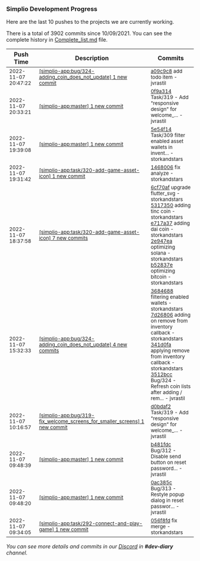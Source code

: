 
### Simplio Development Progress

Here are the last 10 pushes to the projects we are currently working.

There is a total of 3902 commits since 10/09/2021. You can see the complete history in
 [Complete_list.md](Complete_list.md) file.

| Push Time | Description | Commits |
| --- | --- | --- |
| <sub>2022-11-07 20:47:22</sub> | <sub>[[simplio-app:bug/324\-adding\_coin\_does\_not\_update] 1 new commit](https://github.com/SimplioOfficial/simplio-app/commit/a09c9c810587a3f0c60a4ed4ef39e34520d898a3)</sub> | <sub>[a09c9c8](https://github.com/SimplioOfficial/simplio-app/commit/a09c9c810587a3f0c60a4ed4ef39e34520d898a3) add todo item - jvrastil</sub> |
| <sub>2022-11-07 20:33:21</sub> | <sub>[[simplio-app:master] 1 new commit](https://github.com/SimplioOfficial/simplio-app/commit/0f9a314b10420d1527e9142da10645297c309086)</sub> | <sub>[0f9a314](https://github.com/SimplioOfficial/simplio-app/commit/0f9a314b10420d1527e9142da10645297c309086) Task/319 - Add "responsive design" for welcome_... - jvrastil</sub> |
| <sub>2022-11-07 19:39:08</sub> | <sub>[[simplio-app:master] 1 new commit](https://github.com/SimplioOfficial/simplio-app/commit/5e54f14fa693b7b2419257f5c18068844fd2325c)</sub> | <sub>[5e54f14](https://github.com/SimplioOfficial/simplio-app/commit/5e54f14fa693b7b2419257f5c18068844fd2325c) Task/309 filter enabled asset wallets in invent... - storkandstars</sub> |
| <sub>2022-11-07 19:31:42</sub> | <sub>[[simplio-app:task/320\-add\-game\-asset\-icon] 1 new commit](https://github.com/SimplioOfficial/simplio-app/commit/14680065e7b507a95f9d7acc2f5d49a1f34709e2)</sub> | <sub>[1468006](https://github.com/SimplioOfficial/simplio-app/commit/14680065e7b507a95f9d7acc2f5d49a1f34709e2) fix analyze - storkandstars</sub> |
| <sub>2022-11-07 18:37:58</sub> | <sub>[[simplio-app:task/320\-add\-game\-asset\-icon] 7 new commits](https://github.com/SimplioOfficial/simplio-app/compare/c43dba1ea00f...2a7db6ebe324)</sub> | <sub>[6cf70af](https://github.com/SimplioOfficial/simplio-app/commit/6cf70af6a56b54d006e053faddad43b296a449fd) upgrade flutter_svg - storkandstars<br>[5317350](https://github.com/SimplioOfficial/simplio-app/commit/5317350221da98a333483db8b61a32d61d8d7f73) adding tinc coin - storkandstars<br>[e717a37](https://github.com/SimplioOfficial/simplio-app/commit/e717a3738577b073d4ae030b53c87379ae7f6259) adding dai coin - storkandstars<br>[2e947ea](https://github.com/SimplioOfficial/simplio-app/commit/2e947ea54da280554239377490a267934abac90b) optimizing solana - storkandstars<br>[b52837e](https://github.com/SimplioOfficial/simplio-app/commit/b52837ee20269b24deabc1c24a530e142e66ec4c) optimizing bitcoin - storkandstars</sub> |
| <sub>2022-11-07 15:32:33</sub> | <sub>[[simplio-app:bug/324\-adding\_coin\_does\_not\_update] 4 new commits](https://github.com/SimplioOfficial/simplio-app/compare/3684688e6627^...3512bcc91fb1)</sub> | <sub>[3684688](https://github.com/SimplioOfficial/simplio-app/commit/3684688e6627331502ff940de882193e877c4ee4) filtering enabled wallets - storkandstars<br>[7d26806](https://github.com/SimplioOfficial/simplio-app/commit/7d26806c3c3bf8adb154fe47f08507c7eda48922) adding on remove from inventory callback - storkandstars<br>[341d0fa](https://github.com/SimplioOfficial/simplio-app/commit/341d0fa699b46ac297f2f48b423ead6c96c10cbb) applying remove from inventory callback - storkandstars<br>[3512bcc](https://github.com/SimplioOfficial/simplio-app/commit/3512bcc91fb1674c126ad96855f448c08f90748a) Bug/324 - Refresh coin lists after adding / rem... - jvrastil</sub> |
| <sub>2022-11-07 10:16:57</sub> | <sub>[[simplio-app:bug/319\-fix\_welcome\_screens\_for\_smaller\_screens] 1 new commit](https://github.com/SimplioOfficial/simplio-app/commit/d0bdaf2d9ad4757f834fea10bb061fc72787644b)</sub> | <sub>[d0bdaf2](https://github.com/SimplioOfficial/simplio-app/commit/d0bdaf2d9ad4757f834fea10bb061fc72787644b) Task/319 - Add "responsive design" for welcome_... - jvrastil</sub> |
| <sub>2022-11-07 09:48:39</sub> | <sub>[[simplio-app:master] 1 new commit](https://github.com/SimplioOfficial/simplio-app/commit/b481fdc99d05567f9df9d09565fb9fcf81e89988)</sub> | <sub>[b481fdc](https://github.com/SimplioOfficial/simplio-app/commit/b481fdc99d05567f9df9d09565fb9fcf81e89988) Bug/312 - Disable send button on reset password... - jvrastil</sub> |
| <sub>2022-11-07 09:48:20</sub> | <sub>[[simplio-app:master] 1 new commit](https://github.com/SimplioOfficial/simplio-app/commit/0ac385c73056c78a37205218ee0a5536badcf4b4)</sub> | <sub>[0ac385c](https://github.com/SimplioOfficial/simplio-app/commit/0ac385c73056c78a37205218ee0a5536badcf4b4) Bug/313 - Restyle popup dialog in reset passwor... - jvrastil</sub> |
| <sub>2022-11-07 09:34:05</sub> | <sub>[[simplio-app:task/292\-connect\-and\-play\-game] 1 new commit](https://github.com/SimplioOfficial/simplio-app/commit/056f8fd263fb1266dc37698b2d11c4483f76b23b)</sub> | <sub>[056f8fd](https://github.com/SimplioOfficial/simplio-app/commit/056f8fd263fb1266dc37698b2d11c4483f76b23b) fix merge - storkandstars</sub> |

_You can see more details and commits in our [Discord](https://discord.gg/aKhjuwZmdP) in **#dev-diary** channel._
